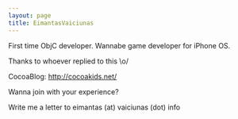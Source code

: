 ```yaml
---
layout: page
title: EimantasVaiciunas
---
```


First time ObjC developer. Wannabe game developer for iPhone OS.

Thanks to whoever replied to this \o/

CocoaBlog: http://cocoakids.net/

Wanna join with your experience? 

Write me a letter to eimantas (at) vaiciunas (dot) info

